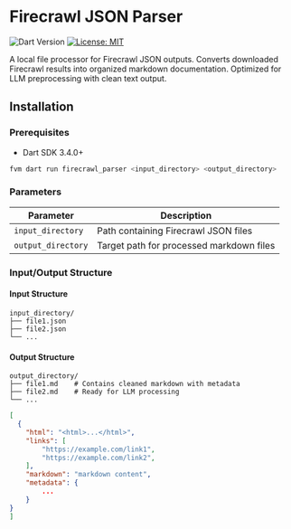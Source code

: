 # Firecrawl JSON Parser

![Dart Version](https://img.shields.io/badge/dart-3.4.0%2B-blue.svg)
[![License: MIT](https://img.shields.io/badge/License-MIT-yellow.svg)](https://opensource.org/licenses/MIT)

A local file processor for Firecrawl JSON outputs. Converts downloaded Firecrawl results into organized markdown documentation. Optimized for LLM preprocessing with clean text output.


## Installation

### Prerequisites
- Dart SDK 3.4.0+

```bash
fvm dart run firecrawl_parser <input_directory> <output_directory>
```

### Parameters
| Parameter          | Description                              |
| ------------------ | ---------------------------------------- |
| `input_directory`  | Path containing Firecrawl JSON files     |
| `output_directory` | Target path for processed markdown files |

### Input/Output Structure

#### Input Structure
```
input_directory/
├── file1.json
├── file2.json
└── ...
```

#### Output Structure
```
output_directory/
├── file1.md    # Contains cleaned markdown with metadata
├── file2.md    # Ready for LLM processing
└── ...
```

```json
[
  {
    "html": "<html>...</html>",
    "links": [
        "https://example.com/link1",
        "https://example.com/link2",
    ],
    "markdown": "markdown content",
    "metadata": {
        ...
    }
}
]
```
